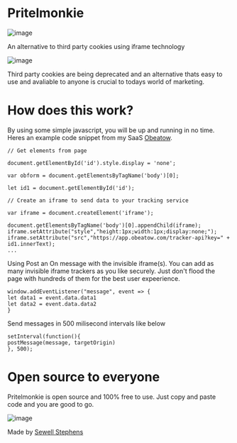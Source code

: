# Pritelmonkie 
![image](https://github.com/sewellstephens/iframe-tracking/blob/main/pritelmonkie-icon.png)

An alternative to third party cookies using iframe technology

![image](https://github.com/sewellstephens/iframe-tracking/blob/main/iframe.png)

Third party cookies are being deprecated and an alternative thats easy to use and avaliable to anyone is crucial to todays world of marketing.

# How does this work?
By using some simple javascript, you will be up and running in no time. Heres an example code snippet from my SaaS [Obeatow](https://obeatow.com).

```
// Get elements from page

document.getElementById('id').style.display = 'none';

var obform = document.getElementsByTagName('body')[0];

let id1 = document.getElementById('id');

// Create an iframe to send data to your tracking service

var iframe = document.createElement('iframe');

document.getElementsByTagName('body')[0].appendChild(iframe);
iframe.setAttribute("style","height:1px;width:1px;display:none;");
iframe.setAttribute("src","https://app.obeatow.com/tracker-api?key=" + id1.innerText);
...

```

Using Post an On message with the invisible iframe(s). You can add as many invisible iframe trackers as you like securely. Just don't flood the page with hundreds of them for the best user expeerience.

```
window.addEventListener("message", event => { 
let data1 = event.data.data1
let data2 = event.data.data2
}
```

Send messages in 500 milisecond intervals like below

```
setInterval(function(){
postMessage(message, targetOrigin)
}, 500);

```
# Open source to everyone
Pritelmonkie is open source and 100% free to use. Just copy and paste code and you are good to go.

![image](https://github.com/sewellstephens/iframe-tracking/blob/main/trust-badge-1.png)

Made by [Sewell Stephens](https://sewellstephens.com)
